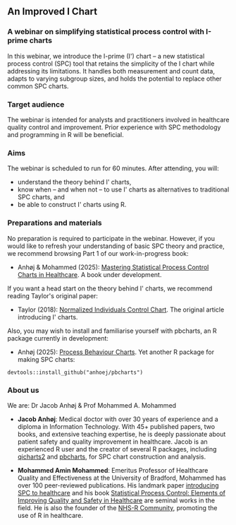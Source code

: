 ##  An Improved I Chart

### A webinar on simplifying statistical process control with I-prime charts  

In this webinar, we introduce the I-prime (I') chart – a new statistical process control (SPC) tool that retains the simplicity of the I chart while addressing its limitations. It handles both measurement and count data, adapts to varying subgroup sizes, and holds the potential to replace other common SPC charts.

### Target audience

The webinar is intended for analysts and practitioners involved in healthcare quality control and improvement. Prior experience with SPC methodology and programming in R will be beneficial.

### Aims

The webinar is scheduled to run for 60 minutes. After attending, you will:

* understand the theory behind I' charts,
* know when – and when not – to use I' charts as alternatives to traditional SPC charts, and
* be able to construct I' charts using R.

### Preparations and materials

No preparation is required to participate in the webinar. However, if you would like to refresh your understanding of basic SPC theory and practice, we recommend browsing Part 1 of our work-in-progress book:

* Anhøj & Mohammed (2025): [Mastering Statistical Process Control Charts in Healthcare](https://anhoej.github.io/spc4hc/). A book under development.  

If you want a head start on the theory behind I' charts, we recommend reading Taylor's original paper:

* Taylor (2018): [Normalized Individuals Control Chart](https://variation.com/normalized-individuals-control-chart/). The original article introducing I' charts.

Also, you may wish to install and familiarise yourself with pbcharts, an R package currently in development:

* Anhøj (2025): [Process Behaviour Charts](https://github.com/anhoej/pbcharts). Yet another R package for making SPC charts:

```
devtools::install_github("anhoej/pbcharts")
```

### About us

We are: Dr Jacob Anhøj & Prof Mohammed A. Mohammed

- **Jacob Anhøj**: Medical doctor with over 30 years of experience and a diploma in Information Technology. With 45+ published papers, two books, and extensive teaching expertise, he is deeply passionate about patient safety and quality improvement in healthcare. Jacob is an experienced R user and the creator of several R packages, including [qicharts2](https://github.com/anhoej/qicharts2/) and [pbcharts](https://github.com/anhoej/pbcharts), for SPC chart construction and analysis.

- **Mohammed Amin Mohammed**: Emeritus Professor of Healthcare Quality and Effectiveness at the University of Bradford, Mohammed has over 100 peer-reviewed publications. His landmark paper [introducing SPC to healthcare](https://doi.org/10.1016/s0140-6736(00)04019-8) and his book [Statistical Process Control: Elements of Improving Quality and Safety in Healthcare](https://www.cambridge.org/core/elements/statistical-process-control/60B6025BF62017A9A203960A9E223C10) are seminal works in the field. He is also the founder of the [NHS-R Community](https://nhsrcommunity.com/), promoting the use of R in healthcare.
